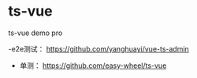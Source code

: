 # ts-vue
ts-vue demo pro

-e2e测试： https://github.com/yanghuayi/vue-ts-admin
- 单测： https://github.com/easy-wheel/ts-vue

